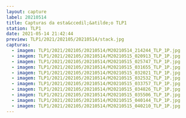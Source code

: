 ```yaml
---
layout: capture
label: 20210514
title: Capturas da esta&ccedil;&atilde;o TLP1
station: TLP1
date: 2021-05-14 21:42:44
preview: TLP1/2021/202105/20210514/stack.jpg
capturas:
  - imagem: TLP1/2021/202105/20210514/M20210514_214244_TLP_1P.jpg
  - imagem: TLP1/2021/202105/20210514/M20210515_020913_TLP_1P.jpg
  - imagem: TLP1/2021/202105/20210514/M20210515_025747_TLP_1P.jpg
  - imagem: TLP1/2021/202105/20210514/M20210515_031655_TLP_1P.jpg
  - imagem: TLP1/2021/202105/20210514/M20210515_032021_TLP_1P.jpg
  - imagem: TLP1/2021/202105/20210514/M20210515_032532_TLP_1P.jpg
  - imagem: TLP1/2021/202105/20210514/M20210515_033757_TLP_1P.jpg
  - imagem: TLP1/2021/202105/20210514/M20210515_034826_TLP_1P.jpg
  - imagem: TLP1/2021/202105/20210514/M20210515_035506_TLP_1P.jpg
  - imagem: TLP1/2021/202105/20210514/M20210515_040144_TLP_1P.jpg
  - imagem: TLP1/2021/202105/20210514/M20210515_040210_TLP_1P.jpg
---
```

